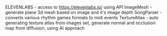 ELEVENLABS -  access to https://elevenlabs.io/ using API
ImageMesh - generate plane 3d mesh based on image and it's image depth
SongParser - converts various rhythm games formats to midi events
TextureAtlas - auto generating texture atlas from images set, generate normal and occlusion map from diffusion, using AI approach
